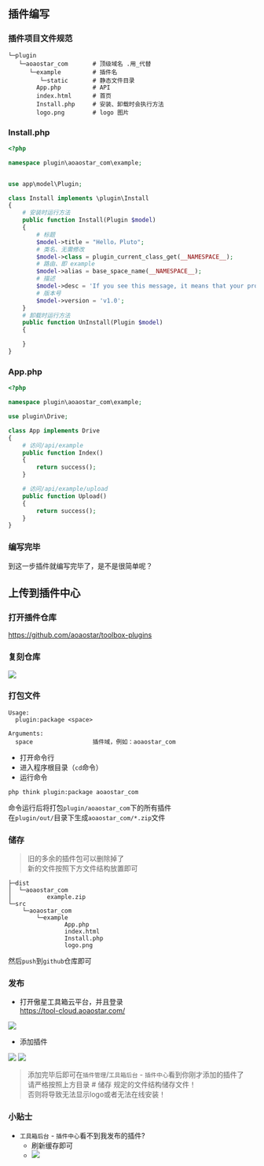 ## 插件编写

### 插件项目文件规范
```
└─plugin
   └─aoaostar_com       # 顶级域名 .用_代替
      └─example         # 插件名
         └─static       # 静态文件目录
        App.php         # API
        index.html      # 首页
        Install.php     # 安装、卸载时会执行方法
        logo.png        # logo 图片
```

### Install.php
```php
<?php

namespace plugin\aoaostar_com\example;


use app\model\Plugin;

class Install implements \plugin\Install
{
    # 安装时运行方法
    public function Install(Plugin $model)
    {
        # 标题
        $model->title = "Hello，Pluto";
        # 类名、无需修改
        $model->class = plugin_current_class_get(__NAMESPACE__);
        # 路由、即 example
        $model->alias = base_space_name(__NAMESPACE__);
        # 描述
        $model->desc = 'If you see this message, it means that your program is running properly.';
        # 版本号
        $model->version = 'v1.0';
    }
    # 卸载时运行方法
    public function UnInstall(Plugin $model)
    {

    }
}
```

### App.php

```php
<?php

namespace plugin\aoaostar_com\example;

use plugin\Drive;

class App implements Drive
{
    # 访问/api/example
    public function Index()
    {
        return success();
    }

    # 访问/api/example/upload
    public function Upload()
    {
        return success();
    }
}
```
### 编写完毕
到这一步插件就编写完毕了，是不是很简单呢？

## 上传到插件中心

### 打开插件仓库  
<https://github.com/aoaostar/toolbox-plugins>

### 复刻仓库

![](images/plugin_1.png)
### 打包文件
```
Usage:
  plugin:package <space>

Arguments:
  space                 插件域，例如：aoaostar_com
```
* 打开命令行
* 进入程序根目录（`cd`命令）
* 运行命令
```
php think plugin:package aoaostar_com
```
命令运行后将打包`plugin/aoaostar_com`下的所有插件    
在`plugin/out/`目录下生成`aoaostar_com/*.zip`文件

### 储存
> 旧的多余的插件包可以删除掉了    
> 新的文件按照下方文件结构放置即可
```
├─dist
│  └─aoaostar_com
│          example.zip
└─src
    └─aoaostar_com
        └─example
                App.php
                index.html
                Install.php
                logo.png
```
然后`push`到`github`仓库即可

### 发布
* 打开傲星工具箱云平台，并且登录    
<https://tool-cloud.aoaostar.com/>

![](images/plugin_2.png)

* 添加插件  

![](images/plugin_3.png)
![](images/plugin_4.png)
> 添加完毕后即可在`插件管理`/`工具箱后台` - `插件中心`看到你刚才添加的插件了   
>请严格按照上方目录 # 储存 规定的文件结构储存文件！    
>否则将导致无法显示logo或者无法在线安装！
### 小贴士
* `工具箱后台` - `插件中心`看不到我发布的插件?
    * 刷新缓存即可    
    * ![](images/plugin_5.png)